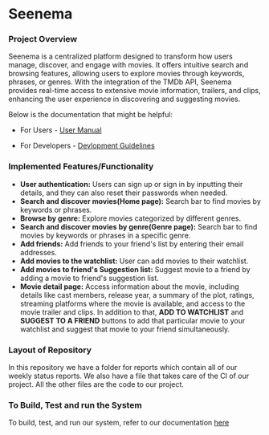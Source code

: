 # Seenema
### Project Overview
Seenema is a centralized platform designed to transform how users manage, discover, and engage with movies. It offers intuitive search and browsing features, allowing users to explore movies through keywords, phrases, or genres. With the integration of the TMDb API, Seenema provides real-time access to extensive movie information, trailers, and clips, enhancing the user experience in discovering and suggesting movies.

Below is the documentation that might be helpful:

* For Users -  [User Manual](https://github.com/leenapagdar/Seenema/blob/main/USERMANUAL.md)

* For Developers - [Devlopment Guidelines](https://github.com/leenapagdar/Seenema/blob/main/DEVELOPMENT.md)

### Implemented Features/Functionality

- **User authentication:** Users can sign up or sign in by inputting their details, and they can also 
  reset their passwords when needed.
- **Search and discover movies(Home page):** Search bar to find movies by keywords or phrases.
- **Browse by genre:** Explore movies categorized by different genres.
- **Search and discover movies by genre(Genre page):** Search bar to find movies by keywords or phrases in a specific genre.
- **Add friends:** Add friends to your friend's list by entering their email addresses.
- **Add movies to the watchlist:** User can add movies to their watchlist.
- **Add movies to friend's Suggestion list:** Suggest movie to a friend by adding a movie to friend's suggestion list.
- **Movie detail page:** Access information about the movie, including details like cast members, release year,
  a summary of the plot, ratings, streaming platforms where the movie is available, and access to the movie trailer and clips.
  In addition to that, **ADD TO WATCHLIST** and **SUGGEST TO A FRIEND** buttons to add that particular movie to your watchlist
  and suggest that movie to your friend simultaneously.

### Layout of Repository
In this repository we have a folder for reports which contain all of our weekly status reports. 
We also have a file that takes care of the CI of our project. 
All the other files are the code to our project.

### To Build, Test and run the System
To build, test, and run our system, refer to our documentation [here](./DEVELOPMENT.md#how-to-build-the-software)
